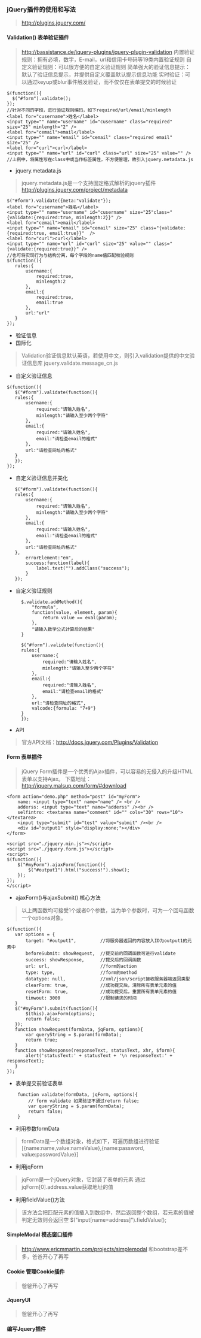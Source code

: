 ### jQuery插件的使用和写法
> http://plugins.jquery.com/

#### Validation() 表单验证插件

> http://bassistance.de/jquery-plugins/jquery-plugin-validation
> 内置验证规则：拥有必填，数字，E-mail，url和信用卡号码等19类内置验证规则
> 自定义验证规则：可以很方便的自定义验证规则
> 简单强大的验证信息提示：默认了验证信息提示，并提供自定义覆盖默认提示信息功能
> 实时验证：可以通过keyup或blur事件触发验证，而不仅仅在表单提交的时候验证

```
$(function(){
  $("#form").validate();
});
//针对不同的字段，进行验证规则编码，如下required/url/email/minlength
<label for="cusername">姓名</label>
<input type="" name="username" id="cusername" class="required" size="25" minlength="2" />
<label for="cemail">email</label>
<input type="" name="email" id="cemail" class="required email" size="25" />
<label for="curl">curl</label>
<input type="" name="url" id="curl" class="url" size="25" value="" />
//上例中，将属性写在class中或当作标签属性，不方便管理，故引入jquery.metadata.js
```
- jquery.metadata.js
> jquery.metadata.js是一个支持固定格式解析的jquery插件
> http://plugins.jquery.com/project/metadata

 ```
$("#form").validate({meta:"validate"});
<label for="cusername">姓名</label>
<input type="" name="username" id="cusername" size="25"class="{validate:{required:true, minlength:2}}" />
<label for="cemail">email</label>
<input type="" name="email" id="cemail" size="25" class="{validate:{required:true, email:true}}"  />
<label for="curl">curl</label>
<input type="" name="url" id="curl" size="25" value="" class="{validate:{required:true}}" />
//也可将实现行为与结构分离，每个字段的name值匹配校验规则
$(function(){
	rules:{
		username:{
			required:true,
			minlength:2
		},
		email:{
			required:true,
			email:true
		},
		url:"url"
	}
});
 ```
- 验证信息
 - 国际化
 > Validation验证信息默认英语，若使用中文，则引入validation提供的中文验证信息库
 >jquery.validate.message_cn.js

 - 自定义验证信息
 ```
$(function(){
    $("#form").validate(function(){
	rules:{
		username:{
			required:"请输入姓名",
			minlength:"请输入至少两个字符"
		},
		email:{
			required:"请输入姓名",
			email:"请检查email的格式"
		},
		url:"请检查网址的格式"
	}
    });
});
 ```

 - 自定义验证信息并美化
 ```
    $("#form").validate(function(){
	rules:{
		username:{
			required:"请输入姓名",
			minlength:"请输入至少两个字符"
		},
		email:{
			required:"请输入姓名",
			email:"请检查email的格式"
		},
		url:"请检查网址的格式"
	},
        errorElement:"em",
        success:function(label){
            label.text("").addClass("success");
        }
    });
```

- 自定义验证规则
  ```
    $.validate.addMethod(){
        "formula",
        function(value, element, param){
            return value == eval(param);
        },
        "请输入数学公式计算后的结果"
    }
  ```
  ```
    $("#form").validate(function(){
	rules:{
		username:{
			required:"请输入姓名",
			minlength:"请输入至少两个字符"
		},
		email:{
			required:"请输入姓名",
			email:"请检查email的格式"
		},
		url:"请检查网址的格式",
        valcode:{formula: "7+9"}
	}
    });
  ```

- API
 > 官方API文档：http://docs.jquery.com/Plugins/Validation

#### Form 表单插件

> jQuery Form插件是一个优秀的Ajax插件，可以容易的无侵入的升级HTML表单以支持Ajax。
> 下载地址：http://jquery.malsup.com/form/#download

```
<form action="demo.php" method="post" id="myForm">
	name: <input type="text" name="name" /> <br />
	adderss: <input type="text" name="adderss" /><br />
	selfintro: <textarea name="comment" id="" cols="30" rows="10"></textarea>
	<input type="submit" id="test" value="submit" /><br />
	<div id="output1" style="display:none;"></div>
</form>
```
```
<script src="./jquery.min.js"></script>
<script src="./jquery.form.js"></script>
<script>
$(function(){
	$("#myForm").ajaxForm(function(){
		$("#output1").html("success!").show();
	});
});
</script>
```

- ajaxForm()与ajaxSubmit() 核心方法
 > 以上两函数均可接受1个或者0个参数，当为单个参数时，可为一个回电函数一个options对象。

 ```
 $(function(){
	var options = {
		target: "#output1",         //将服务器返回的内容放入ID为output1的元素中
		beforeSubmit: showRequest,  //提交前的回调函数可进行validate
		success: showResponse,      //提交后的回调函数
		url: url,                   //form的action
		type: type,                 //form的method
		datatype: null,             //xml/json/script接收服务器端返回类型
		clearForm: true,            //成功提交后，清除所有表单元素的值
		resetForm: true,            //成功提交后，重置所有表单元素的值
		timwout: 3000               //限制请求的时间
	}
	$("#myForm").submit(function(){
		$(this).ajaxForm(options);
		return false;
	});
	function showRequest(formData, jqForm, options){
		var queryString = $.param(formData);
		return true;
	}
	function showResponse(responseText, statusText, xhr, $form){
		alert('statusText:' + statusText + '\n responseText:' + responseText);
	}
});
 ```

- 表单提交前验证表单
```
	function validate(formData, jqForm, options){
		// form validate 如果验证不通过return false;
		var queryString = $.param(formData);
		return false;
	}
```

 - 利用参数formData
 > formData是一个数组对象，格式如下，可遍历数组进行验证
 > [{name:name,value:nameValue},{name:password, value:passwordValue}]

 - 利用jqForm
 > jqForm是一个jQuery对象，它封装了表单的元素
 > 通过jqForm[0].address.value获取地址的值

 - 利用fieldValue()方法
 > 该方法会把匹配元素的值插入到数组中，然后返回整个数组，若元素的值被判定无效则会返回空
 > $("input[name=address]").fieldValue();

#### SimpleModal 模态窗口插件

> http://www.ericmmartin.com/projects/simplemodal
> 和bootstrap差不多，爸爸开心了再写


#### Cookie 管理Cookie插件

> 爸爸开心了再写
> 
> 
> 

#### JqueryUI

> 爸爸开心了再写
> 
> 
> 

#### 编写Jquery插件

>
>
>
>

